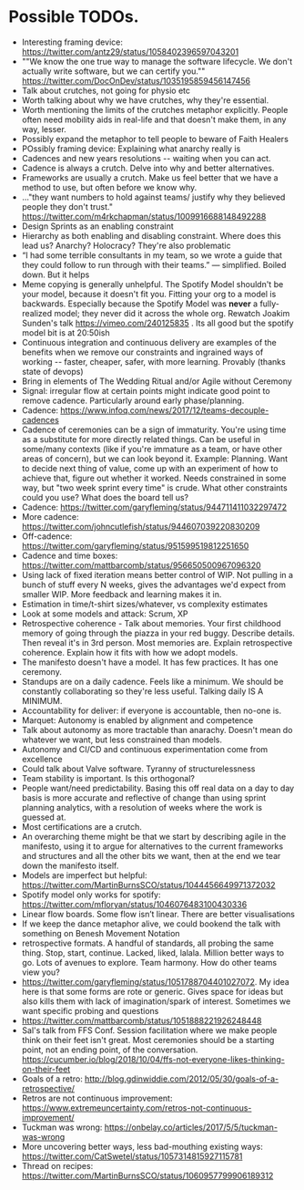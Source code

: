 # Possible TODOs.

* Interesting framing device: https://twitter.com/antz29/status/1058402396597043201
* ""We know the one true way to manage the software lifecycle. We don't actually write software, but we can certify you."" https://twitter.com/DocOnDev/status/1035195859456147456
* Talk about crutches, not going for physio etc
* Worth talking about why we have crutches, why they're essential.
* Worth mentioning the limits of the crutches metaphor explicitly. People often need mobility aids in real-life and that doesn't make them, in any way, lesser.
* Possibly expand the metaphor to tell people to beware of Faith Healers
* POssibly framing device: Explaining what anarchy really is
* Cadences and new years resolutions -- waiting when you can act.
* Cadence is always a crutch. Delve into why and better alternatives.
* Frameworks are usually a crutch. Make us feel better that we have a method to use, but often before we know why.
* ..."they want numbers to hold against teams/ justify why they believed people they don't trust." https://twitter.com/m4rkchapman/status/1009916688148492288
* Design Sprints as an enabling constraint
* Hierarchy as both enabling and disabling constraint. Where does this lead us? Anarchy? Holocracy? They're also problematic
* “I had some terrible consultants in my team, so we wrote a guide that they could follow to run through with their teams.” — simplified. Boiled down. But it helps
* Meme copying is generally unhelpful. The Spotify Model shouldn't be your model, because it doesn't fit you. Fitting your org to a model is backwards. Especially because the Spotify Model was **never** a fully-realized model; they never did it across the whole org. Rewatch Joakim Sunden's talk  https://vimeo.com/240125835 . Its all good but the spotify model bit is at 20:50ish
* Continuous integration and continuous delivery are examples of the benefits when we remove our constraints and ingrained ways of working -- faster, cheaper, safer, with more learning. Provably (thanks state of devops)
* Bring in elements of The Wedding Ritual and/or Agile without Ceremony
* Signal: irregular flow at certain points might indicate good point to remove cadence. Particularly around early phase/planning.
* Cadence: https://www.infoq.com/news/2017/12/teams-decouple-cadences
* Cadence of ceremonies can be a sign of immaturity. You're using time as a substitute for more directly related things. Can be useful in some/many contexts (like if you're immature as a team, or have other areas of concern), but we can look beyond it. Example: Planning. Want to decide next thing of value, come up with an experiment of how to achieve that, figure out whether it worked. Needs constrained in some way, but "two week sprint every time" is crude. What other constraints could you use? What does the board tell us?
* Cadence: https://twitter.com/garyfleming/status/944711411032297472
* More cadence: https://twitter.com/johncutlefish/status/944607039220830209
* Off-cadence: https://twitter.com/garyfleming/status/951599519812251650
* Cadence and time boxes: https://twitter.com/mattbarcomb/status/956650500967096320
* Using lack of fixed iteration means better control of WIP. Not pulling in a bunch of stuff every N weeks, gives the advantages we'd expect from smaller WIP. More feedback and learning makes it in.
* Estimation in time/t-shirt sizes/whatever, vs complexity estimates
* Look at some models and attack: Scrum, XP
* Retrospective coherence - Talk about memories. Your first childhood memory of going through the piazza in your red buggy. Describe details. Then reveal it's in 3rd person. Most memories are. Explain retrospective coherence. Explain how it fits with how we adopt models.
* The manifesto doesn't have a model. It has few practices. It has one ceremony.
* Standups are on a daily cadence. Feels like a minimum. We should be constantly collaborating so they're less useful. Talking daily IS A MINIMUM.
* Accountability for deliver: if everyone is accountable, then no-one is.
* Marquet: Autonomy is enabled by alignment and competence
* Talk about autonomy as more tractable than anarachy. Doesn't mean do whatever we want, but less constrained than models.
* Autonomy and CI/CD and continuous experimentation come from excellence
* Could talk about Valve software. Tyranny of structurelessness
* Team stability is important. Is this orthogonal?
* People want/need predictability. Basing this off real data on a day to day basis is more accurate and reflective of change than using sprint planning analytics, with a resolution of weeks where the work is guessed at.
* Most certifications are a crutch.
* An overarching theme might be that we start by describing agile in the manifesto, using it to argue for alternatives to the current frameworks and structures and all the other bits we want, then at the end we tear down the manifesto itself.
* Models are imperfect but helpful: https://twitter.com/MartinBurnsSCO/status/1044456649971372032
* Spotify model only works for spotify: https://twitter.com/mfloryan/status/1046076483100430336
* Linear flow boards. Some flow isn’t linear. There are better visualisations
* If we keep the dance metaphor alive, we could bookend the talk with something on Benesh Movement Notation
* retrospective formats. A handful of standards, all probing the same thing. Stop, start, continue. Lacked, liked, lalala. Million better ways to go. Lots of avenues to explore. Team harmony. How do other teams view you?
* https://twitter.com/garyfleming/status/1051788704401027072. My idea here is that some forms are rote or generic. Gives space for ideas but also kills them with lack of imagination/spark of interest. Sometimes we want specific probing and questions
* https://twitter.com/mattbarcomb/status/1051888221926248448
* Sal's talk from FFS Conf.  Session facilitation where we make people think on their feet isn't great. Most ceremonies should be a starting point, not an ending point, of the conversation.  https://cucumber.io/blog/2018/10/04/ffs-not-everyone-likes-thinking-on-their-feet
* Goals of a retro: http://blog.gdinwiddie.com/2012/05/30/goals-of-a-retrospective/
* Retros are not continuous improvement: https://www.extremeuncertainty.com/retros-not-continuous-improvement/
* Tuckman was wrong: https://onbelay.co/articles/2017/5/5/tuckman-was-wrong
* More uncovering better ways, less bad-mouthing existing ways: https://twitter.com/CatSwetel/status/1057314815927115781
* Thread on recipes: https://twitter.com/MartinBurnsSCO/status/1060957799906189312
